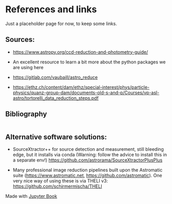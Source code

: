 # References and links

Just a placeholder page for now, to keep some links.


## Sources:

* https://www.astropy.org/ccd-reduction-and-photometry-guide/
 * An excellent resource to learn a bit more about the python packages we are using here


* https://gitlab.com/vaubaill/astro_reduce
* https://ethz.ch/content/dam/ethz/special-interest/phys/particle-physics/quanz-group-dam/documents-old-s-and-p/Courses/vp-asl-astro/tortorelli_data_reduction_steps.pdf


## Bibliography

```{bibliography}
```


## Alternative software solutions:

* SourceXtractor++ for source detection and measurement, still bleeding edge, but it installs via conda (Warning: follow the advice to install this in a separate env!) https://github.com/astrorama/SourceXtractorPlusPlus

* Many professional image reduction pipelines built upon the Astromatic suite (https://www.astromatic.net, https://github.com/astromatic). One very nice way of using these is via THELI v3: https://github.com/schirmermischa/THELI





Made with [Jupyter Book](https://jupyterbook.org)

